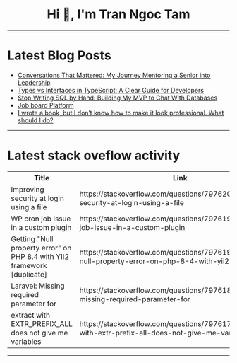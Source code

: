 <h1 align="center">Hi 👋, I'm Tran Ngoc Tam</h1>

---

# Latest Blog Posts 
<!-- BLOG-POST-LIST:START -->
- [Conversations That Mattered: My Journey Mentoring a Senior into Leadership](https://dev.to/berlin-tech-blog/conversations-that-mattered-my-journey-mentoring-a-senior-into-leadership-2p4m)
- [Types vs Interfaces in TypeScript: A Clear Guide for Developers](https://dev.to/rijultp/types-vs-interfaces-in-typescript-a-clear-guide-for-developers-13kf)
- [Stop Writing SQL by Hand: Building My MVP to Chat With Databases](https://dev.to/arseniydev/stop-writing-sql-by-hand-building-my-mvp-to-chat-with-databases-3fhg)
- [Job board Platform](https://dev.to/alain_kwishima/job-board-platform-28pc)
- [I wrote a book, but I don’t know how to make it look professional. What should I do?](https://dev.to/celestia_noa_414a28b49eb3/i-wrote-a-book-but-i-dont-know-how-to-make-it-look-professional-what-should-i-do-4c50)
<!-- BLOG-POST-LIST:END -->

---

# Latest stack oveflow activity
<table>
  <tr><th>Title</th><th>Link</th></tr>
  <!-- STACKOVERFLOW:START --><tr><td>Improving security at login using a file</td><td>https://stackoverflow.com/questions/79762036/improving-security-at-login-using-a-file</td></tr><tr><td>WP cron job issue in a custom plugin</td><td>https://stackoverflow.com/questions/79761974/wp-cron-job-issue-in-a-custom-plugin</td></tr><tr><td>Getting &quot;Null property error&quot; on PHP 8.4 with YII2 framework [duplicate]</td><td>https://stackoverflow.com/questions/79761946/getting-null-property-error-on-php-8-4-with-yii2-framework</td></tr><tr><td>Laravel: Missing required parameter for</td><td>https://stackoverflow.com/questions/79761891/laravel-missing-required-parameter-for</td></tr><tr><td>extract with EXTR_PREFIX_ALL does not give me variables</td><td>https://stackoverflow.com/questions/79761738/extract-with-extr-prefix-all-does-not-give-me-variables</td></tr><!-- STACKOVERFLOW:END -->
</table>

---



